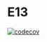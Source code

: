 # E13

[![codecov](https://codecov.io/gh/SyTW-2122/E13/branch/development/graph/badge.svg?token=P3QGDXTSKR)](https://codecov.io/gh/SyTW-2122/E13)
